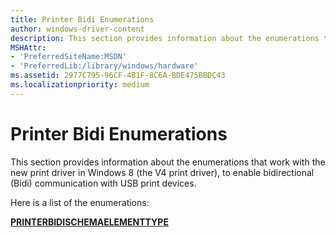 ```yaml
---
title: Printer Bidi Enumerations
author: windows-driver-content
description: This section provides information about the enumerations that work with the new print driver in Windows 8.
MSHAttr:
- 'PreferredSiteName:MSDN'
- 'PreferredLib:/library/windows/hardware'
ms.assetid: 2977C795-96CF-4B1F-8C6A-BDE475BBDC43
ms.localizationpriority: medium
---
```


# Printer Bidi Enumerations


This section provides information about the enumerations that work with the new print driver in Windows 8 (the V4 print driver), to enable bidirectional (Bidi) communication with USB print devices.

Here is a list of the enumerations:

[**PRINTERBIDISCHEMAELEMENTTYPE**](printerbidischemaelementtype.md)

 

 




